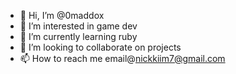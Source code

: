 - 👋 Hi, I’m @0maddox
- 👀 I’m interested in game dev
- 🌱 I’m currently learning ruby
- 💞️ I’m looking to collaborate on projects
- 📫 How to reach me email@nickkiim7@gmail.com

<!---
0maddox/0maddox is a ✨ special ✨ repository because its `README.md` (this file) appears on your GitHub profile.
You can click the Preview link to take a look at your changes.
--->
